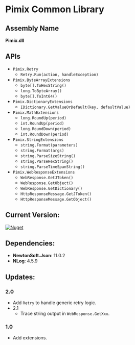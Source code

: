 ﻿Pimix Common Library
===

Assembly Name
---
**Pimix.dll**

APIs
---
- `Pimix.Retry`
  - `Retry.Run(action, handleException)`
- `Pimix.ByteArrayExtensions`
  - `byte[].ToHexString()`
  - `long.ToByteArray()`
  - `byte[].ToInt64()`
- `Pimix.DictionaryExtensions`
  - `IDictionary.GetValueOrDefault(key, defaultValue)`
- `Pimix.MathExtensions`
  - `long.RoundUp(period)`
  - `int.RoundUp(period)`
  - `long.RoundDown(period)`
  - `int.RoundDown(period)`
- `Pimix.StringExtensions`
  - `string.Format(parameters)`
  - `string.Format(args)`
  - `string.ParseSizeString()`
  - `string.ParseHexString()`
  - `string.ParseTimeSpanString()`
- `Pimix.WebResponseExtensions`
  - `WebResponse.GetJToken()`
  - `WebResponse.GetObject()`
  - `WebResponse.GetDictionary()`
  - `HttpResponseMessage.GetJToken()`
  - `HttpResponseMessage.GetObject()`

Current Version:
---
[![Nuget](https://img.shields.io/nuget/v/Pimix.svg)](http://nuget.org/packages/Pimix)

Dependencies:
---
- **NewtonSoft.Json**: 11.0.2
- **NLog**: 4.5.9

Updates:
---

### 2.0
- Add `Retry` to handle generic retry logic.
- 2.1
  - Trace string output in `WebResponse.GetXxx`.

### 1.0
- Add extensions.
